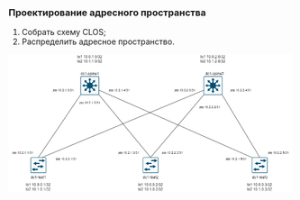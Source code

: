 ### **Проектирование адресного пространства**

1. Собрать схему CLOS;
2. Распределить адресное пространство.


![](https://github.com/OneEyedDrake/otus-dc-net/blob/main/labs/lab01/scheme.png)
